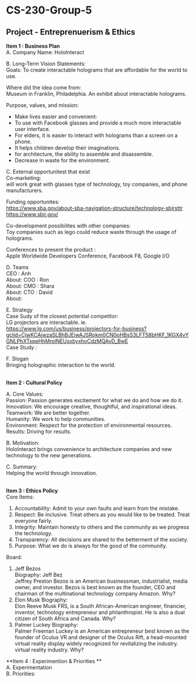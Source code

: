 # CS-230-Group-5
## Project - Entreprenuerism &amp; Ethics
**Item 1 : Business Plan**
<br />
A. Company Name: HoloInteract


B. Long-Term Vision Statements: <br />
Goals: To create interactable holograms that are affordable for the world to use.


Where did the idea come from: <br />
Museum in Franklin, Philadelphia. An exhibit about interactable holograms. 


Purpose, values, and mission: <br />
* Make lives easier and convenient: <br />
* To use with Facebook glasses and provide a much more interactable user interface.<br />
* For elders, it is easier to interact with holograms than a screen on a phone. <br />
* It helps children develop their imaginations. <br />
* for architecture, the ability to assemble and disassemble. <br />
* Decrease in waste for the environment. <br />

C. External opportunitest that exist <br />
Co-marketing: <br />
will work great with glasses type of technology, toy companies, and phone manufacturers.

Funding opportunites: <br />
https://www.sba.gov/about-sba-navigation-structure/technology-sbirsttr <br />
https://www.sbir.gov/

Co-development possibilites with other companies: <br />
Toy companies such as lego could reduce waste through the usage of holograms.

Conferences to present the product : <br />
Apple Worldwide Developers Conference, Facebook F8, Google I/O

D. Teams <br />
CEO : Anh <br />
About:
COO : Ron <br />
About:
CMO : Shara <br />
About:
CTO : David <br />
About:

E. Strategy <br />
Case Sudy of the closest potential competitor: <br />
LG projectors are interactable. ie. https://www.lg.com/us/business/projectors-for-business?gclid=CjwKCAjwzaSLBhBJEiwAJSRokm0CN0oHBsS3LFT58bHKF_1KGX4vYGNLPhXTxpeHhMrolNEUsxbyxhoCdzMQAvD_BwE <br />
Case Study : <br />

F. Slogan <br />
Bringing holographic interaction to the world. <br />
<br />

**Item 2 : Cultural Policy**<br />

A. Core Values: <br />
Passion: Passion generates excitement for what we do and how we do it. <br />
Innovation: We encourage creative, thoughtful, and inspirational ideas. <br />
Teamwork: We are better together. <br />
Humanity: We work to help communities. <br />
Environment: Respect for the protection of environmental resources. <br />
Results: Driving for results. <br />


B. Motivation: <br />
HoloInteract brings convenience to architecture companies and new technology to the new generations. <br />

C. Summary: <br />
Helping the world through innovation. <br />
<br />

**Item 3 : Ethics Policy**<br />
Core Items:  <br />
1. Accountability: Admit to your own faults and learn from the mistake.  </br>
2. Respect: Be inclusive. Treat others as you would like to be treated. Treat everyone fairly. </br>
3. Integrity: Maintain honesty to others and the community as we progress the technology.  </br>
4. Transparency: All decisions are shared to the betterment of the society. </br>
5. Purpose: What we do is always for the good of the community. <br />

Board: <br />
1. Jeff Bezos </br>
Biography: Jeff Bez</br>
Jeffrey Preston Bezos is an American businessman, industrialist, media owner, and investor. Bezos is best known as the founder, CEO and chairman of the multinational technology company Amazon. 
Why?</br>
2. Elon Musk
Biography:</br>
Elon Reeve Musk FRS, is a South African-American engineer, financier, inventor, technology entrepreneur and philanthropist. He is also a dual citizen of South Africa and Canada. 
Why?</br>
3. Palmer Luckey
Biography:</br>
Palmer Freeman Luckey is an American entrepreneur best known as the founder of Oculus VR and designer of the Oculus Rift, a head-mounted virtual reality display widely recognized for revitalizing the industry. virtual reality industry. 
Why?</br>


**Item 4 : Experimention & Priorities ** <br />
A. Experimentation  <br />
B. Priorities:  <br />

 <br />


